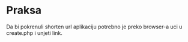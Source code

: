 # Praksa

Da bi pokrenuli shorten url aplikaciju potrebno je preko browser-a uci u create.php i unjeti link.
